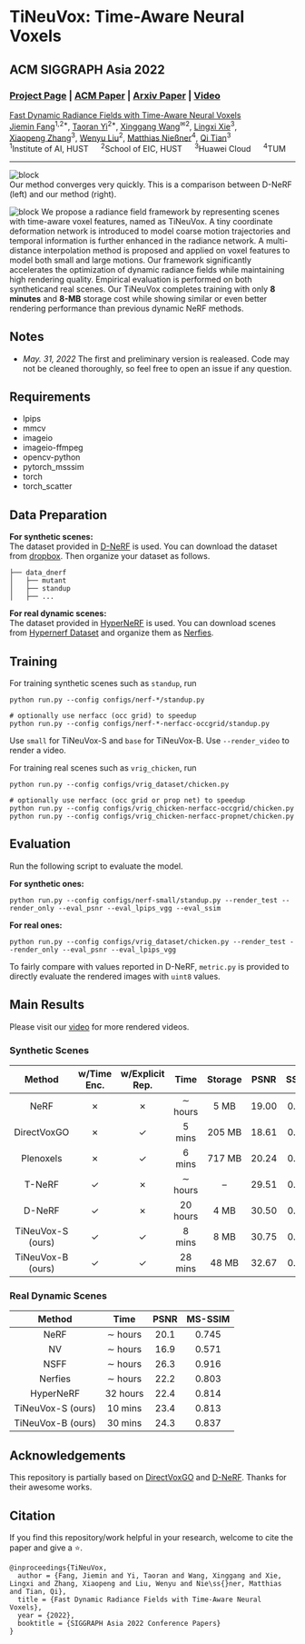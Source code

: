 # TiNeuVox: Time-Aware Neural Voxels
## ACM SIGGRAPH Asia 2022

### [Project Page](https://jaminfong.cn/tineuvox) | [ACM Paper](https://dl.acm.org/doi/10.1145/3550469.3555383) | [Arxiv Paper](https://arxiv.org/abs/2205.15285) | [Video](https://youtu.be/sROLfK_VkCk)

[Fast Dynamic Radiance Fields with Time-Aware Neural Voxels](https://jaminfong.cn/tineuvox)   
[Jiemin Fang](https://jaminfong.cn/)<sup>1,2*</sup>, [Taoran Yi](https://github.com/taoranyi)<sup>2*</sup>, [Xinggang Wang](https://xinggangw.info/)<sup>✉2</sup>, [Lingxi Xie](http://lingxixie.com/)<sup>3</sup>, </br>[Xiaopeng Zhang](https://sites.google.com/site/zxphistory/)<sup>3</sup>, [Wenyu Liu](http://eic.hust.edu.cn/professor/liuwenyu/)<sup>2</sup>, [Matthias Nießner](https://niessnerlab.org/members/matthias_niessner/profile.html)<sup>4</sup>, [Qi Tian](https://scholar.google.com/citations?hl=en&user=61b6eYkAAAAJ)<sup>3</sup>  
<sup>1</sup>Institute of AI, HUST &emsp; <sup>2</sup>School of EIC, HUST &emsp; <sup>3</sup>Huawei Cloud &emsp; <sup>4</sup>TUM

---------------------------------------------------
![block](./imgs/render_demo.gif)   
Our method converges very quickly. This is a comparison between D-NeRF (left) and our method (right). 

![block](./imgs/rep_img.jpg)
We propose a radiance field framework by representing scenes with time-aware voxel features, named as TiNeuVox. A tiny coordinate deformation network is introduced to model coarse motion trajectories and temporal information is further enhanced in the radiance network. A multi-distance interpolation method is proposed and applied on voxel features to model both small and large motions. Our framework significantly accelerates the optimization of dynamic radiance fields while maintaining high rendering quality. Empirical evaluation is performed on both syntheticand real scenes. Our TiNeuVox completes training with only **8 minutes** and **8-MB** storage cost while showing similar or even better rendering performance than previous dynamic NeRF methods.

## Notes
* *May. 31, 2022* The first and preliminary version is realeased. Code may not be cleaned thoroughly, so feel free to open an issue if any question.


## Requirements
* lpips
* mmcv
* imageio
* imageio-ffmpeg
* opencv-python
* pytorch_msssim
* torch
* torch_scatter

## Data Preparation
**For synthetic scenes:**  
The dataset provided in [D-NeRF](https://github.com/albertpumarola/D-NeRF) is used. You can download the dataset from [dropbox](https://www.dropbox.com/s/0bf6fl0ye2vz3vr/data.zip?dl=0). Then organize your dataset as follows.
```
├── data_dnerf 
│   ├── mutant
│   ├── standup 
│   ├── ...
```

**For real dynamic scenes:**  
The dataset provided in [HyperNeRF](https://github.com/google/hypernerf) is used. You can download scenes from [Hypernerf Dataset](https://github.com/google/hypernerf/releases/tag/v0.1) and organize them as [Nerfies](https://github.com/google/nerfies#datasets).



## Training
For training synthetic scenes such as `standup`, run 
``` 
python run.py --config configs/nerf-*/standup.py 

# optionally use nerfacc (occ grid) to speedup
python run.py --config configs/nerf-*-nerfacc-occgrid/standup.py
``` 
Use `small` for TiNeuVox-S and `base` for TiNeuVox-B.
Use `--render_video` to render a video.

For training real scenes such as `vrig_chicken`, run 
``` 
python run.py --config configs/vrig_dataset/chicken.py  

# optionally use nerfacc (occ grid or prop net) to speedup
python run.py --config configs/vrig_chicken-nerfacc-occgrid/chicken.py
python run.py --config configs/vrig_chicken-nerfacc-propnet/chicken.py
``` 

## Evaluation
Run the following script to evaluate the model.  

**For synthetic ones:**  
```
python run.py --config configs/nerf-small/standup.py --render_test --render_only --eval_psnr --eval_lpips_vgg --eval_ssim 
```

**For real ones:**  
```
python run.py --config configs/vrig_dataset/chicken.py --render_test --render_only --eval_psnr --eval_lpips_vgg
```

To fairly compare with values reported in D-NeRF, `metric.py` is provided to directly evaluate the rendered images with `uint8` values.

## Main Results   
Please visit our [video](https://youtu.be/sROLfK_VkCk) for more rendered videos.

### Synthetic Scenes

| **Method** | **w/Time Enc.**  | **w/Explicit Rep.** |**Time** | **Storage** | **PSNR** | **SSIM** | **LPIPS** |
|:-:|:-:|:-:|:-:|:-:|:-:|:-:|:-:|
| NeRF | ✗ |✗ |∼ hours |5 MB |19.00 |0.87 |0.18
DirectVoxGO | ✗ |✓ |5 mins |205 MB |18.61| 0.85| 0.17
Plenoxels |✗ |✓ |6 mins| 717 MB |20.24 |0.87 |0.16
T-NeRF  |✓ |✗ |∼ hours |– |29.51 |0.95 |0.08
D-NeRF | ✓ |✗ |20 hours |4 MB |30.50 |0.95 |0.07
TiNeuVox-S (ours)| ✓ |✓ |8 mins |8 MB |30.75 |0.96 |0.07
TiNeuVox-B (ours)| ✓ |✓ |28 mins |48 MB |32.67 |0.97 |0.04

### Real Dynamic Scenes
| **Method** | **Time** | **PSNR** | **MS-SSIM** |
|:-:|:-:|:-:|:-:|
NeRF |∼ hours |20.1 |0.745
NV | ∼ hours |16.9 |0.571
NSFF | ∼ hours |26.3 |0.916
Nerfies | ∼ hours |22.2 |0.803
HyperNeRF | 32 hours |22.4 |0.814
TiNeuVox-S (ours) |10 mins |23.4 |0.813
TiNeuVox-B (ours) |30 mins |24.3 |0.837

## Acknowledgements
This repository is partially based on [DirectVoxGO](https://github.com/sunset1995/directvoxgo) and [D-NeRF](https://github.com/albertpumarola/D-NeRF). Thanks for their awesome works.


## Citation
If you find this repository/work helpful in your research, welcome to cite the paper and give a ⭐.
```
@inproceedings{TiNeuVox,
  author = {Fang, Jiemin and Yi, Taoran and Wang, Xinggang and Xie, Lingxi and Zhang, Xiaopeng and Liu, Wenyu and Nie\ss{}ner, Matthias and Tian, Qi},
  title = {Fast Dynamic Radiance Fields with Time-Aware Neural Voxels},
  year = {2022},
  booktitle = {SIGGRAPH Asia 2022 Conference Papers}
}
```

